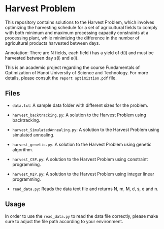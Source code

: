 # Harvest Problem

This repository contains solutions to the Harvest Problem, which involves optimizing the harvesting schedule for a set of agricultural fields to comply with both minimum and maximum processing capacity constraints at a processing plant, while minimizing the difference in the number of agricultural products harvested between days. 

Annotation: There are N fields, each field i has a yield of d(i) and must be harvested between day s(i) and e(i).

This is an academic project regarding the course Fundamentals of Optimization of Hanoi University of Science and Technology. For more details, please consult the `report optimiztion.pdf` file.

## Files

- `data.txt`: A sample data folder with different sizes for the problem.

- `harvest_backtracking.py`: A solution to the Harvest Problem using backtracking.

- `harvest_SimulatedAnnealing.py`: A solution to the Harvest Problem using simulated annealing.

- `harvest_genetic.py`: A solution to the Harvest Problem using genetic algorithm.

- `harvest_CSP.py`: A solution to the Harvest Problem using constraint programming.

- `harvest_MIP.py`: A solution to the Harvest Problem using integer linear programming.

- `read_data.py`:  Reads the data text file and returns N, m, M, d, s, e and n.

## Usage

In order to use the `read_data.py` to read the data file correctly, please make sure to adjust the file path according to your environment. 
